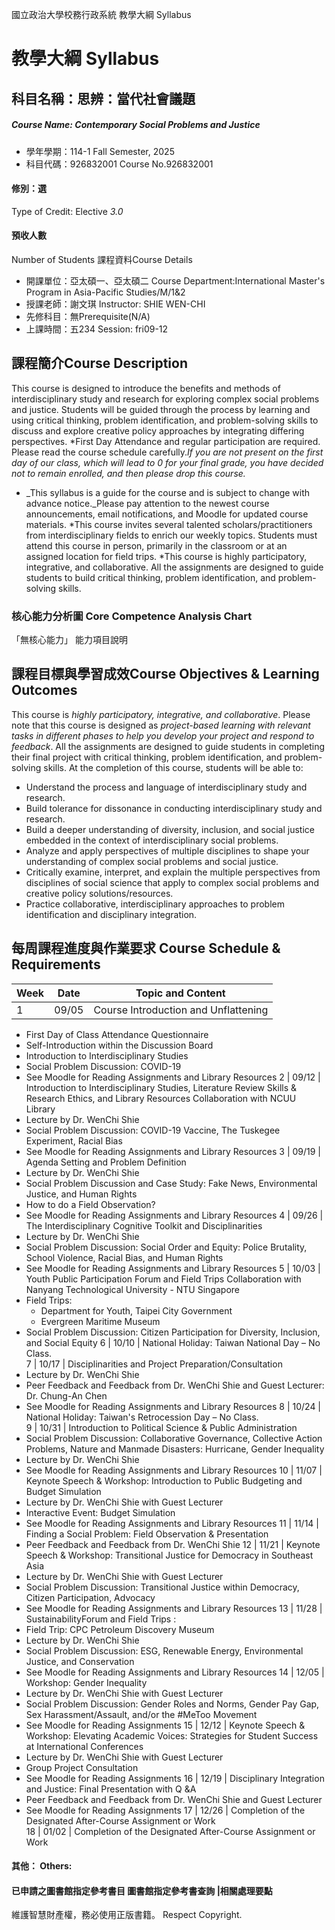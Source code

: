 國立政治大學校務行政系統 教學大綱 Syllabus
# 教學大綱 Syllabus
##  科目名稱：思辨：當代社會議題
#####  Course Name: Contemporary Social Problems and Justice
  * 學年學期：114-1 Fall Semester, 2025 
  * 科目代碼：926832001 Course No.926832001
#### 修別：選
Type of Credit: Elective 
_3.0_
#### 預收人數
Number of Students
課程資料Course Details
  * 開課單位：亞太碩一、亞太碩二 Course Department:International Master's Program in Asia-Pacific Studies/M/1&2 
  * 授課老師：謝文琪 Instructor: SHIE WEN-CHI 
  * 先修科目：無Prerequisite(N/A)
  * 上課時間：五234 Session: fri09-12
##  課程簡介Course Description
This course is designed to introduce the benefits and methods of interdisciplinary study and research for exploring complex social problems and justice. Students will be guided through the process by learning and using critical thinking, problem identification, and problem-solving skills to discuss and explore creative policy approaches by integrating differing perspectives.
*First Day Attendance and regular participation are required. Please read the course schedule carefully._If you are not present on the first day of our class, which will lead to 0 for your final grade, you have decided not to remain enrolled, and then please drop this course._
* _This syllabus is a guide for the course and is subject to change with advance notice._Please pay attention to the newest course announcements, email notifications, and Moodle for updated course materials.
*This course invites several talented scholars/practitioners from interdisciplinary fields to enrich our weekly topics. Students must attend this course in person, primarily in the classroom or at an assigned location for field trips.
*This course is highly participatory, integrative, and collaborative. All the assignments are designed to guide students to build critical thinking, problem identification, and problem-solving skills.
###  核心能力分析圖 Core Competence Analysis Chart
「無核心能力」 
能力項目說明
##  課程目標與學習成效Course Objectives & Learning Outcomes 
This course is _highly participatory, integrative, and collaborative_. Please note that this course is designed as _project-based learning with relevant tasks in different phases to help you develop your project and respond to feedback_. All the assignments are designed to guide students in completing their final project with critical thinking, problem identification, and problem-solving skills.
At the completion of this course, students will be able to:
  * Understand the process and language of interdisciplinary study and research.
  * Build tolerance for dissonance in conducting interdisciplinary study and research.
  * Build a deeper understanding of diversity, inclusion, and social justice embedded in the context of interdisciplinary social problems. 
  * Analyze and apply perspectives of multiple disciplines to shape your understanding of complex social problems and social justice.
  * Critically examine, interpret, and explain the multiple perspectives from disciplines of social science that apply to complex social problems and creative policy solutions/resources.
  * Practice collaborative, interdisciplinary approaches to problem identification and disciplinary integration.
##  每周課程進度與作業要求 Course Schedule & Requirements
Week |  Date |  Topic and Content  
---|---|---  
1 |  09/05 |  Course Introduction and Unflattening
  * First Day of Class Attendance Questionnaire
  * Self-Introduction within the Discussion Board
  * Introduction to Interdisciplinary Studies
  * Social Problem Discussion: COVID-19
  * See Moodle for Reading Assignments and Library Resources
2 |  09/12 |  Introduction to Interdisciplinary Studies, Literature Review Skills & Research Ethics, and Library Resources Collaboration with NCUU Library
  * Lecture by Dr. WenChi Shie
  * Social Problem Discussion: COVID-19 Vaccine, The Tuskegee Experiment, Racial Bias
  * See Moodle for Reading Assignments and Library Resources
3 |  09/19 |  Agenda Setting and Problem Definition
  * Lecture by Dr. WenChi Shie
  * Social Problem Discussion and Case Study: Fake News, Environmental Justice, and Human Rights
  * How to do a Field Observation?
  * See Moodle for Reading Assignments and Library Resources
4 |  09/26 |  The Interdisciplinary Cognitive Toolkit and Disciplinarities
  * Lecture by Dr. WenChi Shie 
  * Social Problem Discussion: Social Order and Equity: Police Brutality, School Violence, Racial Bias, and Human Rights
  * See Moodle for Reading Assignments and Library Resources
5 |  10/03 |  Youth Public Participation Forum and Field Trips Collaboration with Nanyang Technological University - NTU Singapore 
  * Field Trips:
    * Department for Youth, Taipei City Government 
    * Evergreen Maritime Museum
  * Social Problem Discussion: Citizen Participation for Diversity, Inclusion, and Social Equity
6 |  10/10 |  National Holiday: Taiwan National Day – No Class.   
7 |  10/17 |  Disciplinarities and Project Preparation/Consultation
  * Lecture by Dr. WenChi Shie 
  * Peer Feedback and Feedback from Dr. WenChi Shie and Guest Lecturer: Dr. Chung-An Chen
  * See Moodle for Reading Assignments and Library Resources
8 |  10/24 |  National Holiday: Taiwan's Retrocession Day – No Class.   
9 |  10/31 |  Introduction to Political Science & Public Administration
  * Social Problem Discussion: Collaborative Governance, Collective Action Problems, Nature and Manmade Disasters: Hurricane, Gender Inequality 
  * Lecture by Dr. WenChi Shie
  * See Moodle for Reading Assignments and Library Resources
10 |  11/07 |  Keynote Speech & Workshop: Introduction to Public Budgeting and Budget Simulation
  * Lecture by Dr. WenChi Shie with Guest Lecturer
  * Interactive Event: Budget Simulation
  * See Moodle for Reading Assignments and Library Resources
11 |  11/14 |  Finding a Social Problem: Field Observation & Presentation
  * Peer Feedback and Feedback from Dr. WenChi Shie 
12 |  11/21 |  Keynote Speech & Workshop: Transitional Justice for Democracy in Southeast Asia
  * Lecture by Dr. WenChi Shie with Guest Lecturer
  * Social Problem Discussion: Transitional Justice within Democracy, Citizen Participation, Advocacy 
  * See Moodle for Reading Assignments and Library Resources
13 |  11/28 |  SustainabilityForum and Field Trips : 
  * Field Trip: CPC Petroleum Discovery Museum
  * Lecture by Dr. WenChi Shie
  * Social Problem Discussion: ESG, Renewable Energy, Environmental Justice, and Conservation
  * See Moodle for Reading Assignments and Library Resources
14 |  12/05 |  Workshop: Gender Inequality
  * Lecture by Dr. WenChi Shie with Guest Lecturer
  * Social Problem Discussion: Gender Roles and Norms, Gender Pay Gap, Sex Harassment/Assault, and/or the #MeToo Movement
  * See Moodle for Reading Assignments
15 |  12/12 |  Keynote Speech & Workshop: Elevating Academic Voices: Strategies for Student Success at International Conferences
  * Lecture by Dr. WenChi Shie with Guest Lecturer
  * Group Project Consultation 
  * See Moodle for Reading Assignments
16 |  12/19 |  Disciplinary Integration and Justice: Final Presentation with Q &A
  * Peer Feedback and Feedback from Dr. WenChi Shie and Guest Lecturer
  * See Moodle for Reading Assignments
17 |  12/26 |  Completion of the Designated After-Course Assignment or Work  
18 |  01/02 |  Completion of the Designated After-Course Assignment or Work  
####  其他： Others:
####  已申請之圖書館指定參考書目  圖書館指定參考書查詢 |相關處理要點
維護智慧財產權，務必使用正版書籍。 Respect Copyright.